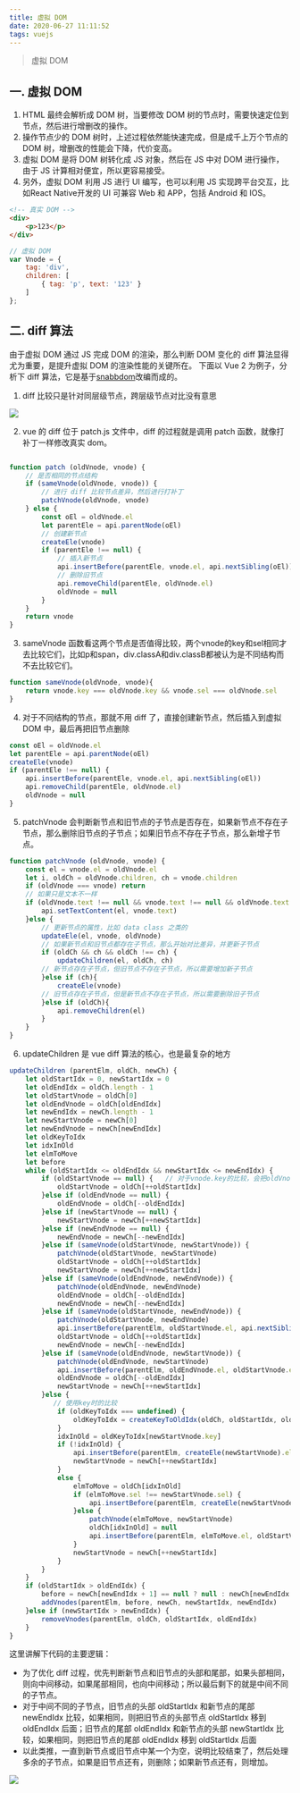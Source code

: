```yaml
---
title: 虚拟 DOM
date: 2020-06-27 11:11:52
tags: vuejs
---
```


> 虚拟 DOM

<!-- more -->


## 一. 虚拟 DOM

1. HTML 最终会解析成 DOM 树，当要修改 DOM 树的节点时，需要快速定位到节点，然后进行增删改的操作。
2. 操作节点少的 DOM 树时，上述过程依然能快速完成，但是成千上万个节点的 DOM 树，增删改的性能会下降，代价变高。
3. 虚拟 DOM 是将 DOM 树转化成 JS 对象，然后在 JS 中对 DOM 进行操作，由于 JS 计算相对便宜，所以更容易接受。
4. 另外，虚拟 DOM 利用 JS 进行 UI 编写，也可以利用 JS 实现跨平台交互，比如React Native开发的 UI 可兼容 Web 和 APP，包括 Android 和 IOS。

```html
<!-- 真实 DOM -->
<div>
    <p>123</p>
</div>

```

```js
// 虚拟 DOM
var Vnode = {
    tag: 'div',
    children: [
        { tag: 'p', text: '123' }
    ]
};

```


## 二. diff 算法

由于虚拟 DOM 通过 JS 完成 DOM 的渲染，那么判断 DOM 变化的 diff 算法显得尤为重要，是提升虚拟 DOM 的渲染性能的关键所在。
下面以 Vue 2 为例子，分析下 diff 算法，它是基于[snabbdom](https://www.npmjs.com/package/snabbdom)改编而成的。

1. diff 比较只是针对同层级节点，跨层级节点对比没有意思

![](/img/2020/vuejs_virtual_dom_1.png)


2. vue 的 diff 位于 patch.js 文件中，diff 的过程就是调用 patch 函数，就像打补丁一样修改真实 dom。

```js

function patch (oldVnode, vnode) {
	// 是否相同的节点结构
    if (sameVnode(oldVnode, vnode)) {
    	// 进行 diff 比较节点差异，然后进行打补丁
        patchVnode(oldVnode, vnode)
    } else {
        const oEl = oldVnode.el
        let parentEle = api.parentNode(oEl)
        // 创建新节点
        createEle(vnode)
        if (parentEle !== null) {
        	// 插入新节点
            api.insertBefore(parentEle, vnode.el, api.nextSibling(oEl))
            // 删除旧节点
            api.removeChild(parentEle, oldVnode.el)
            oldVnode = null
        }
    }
    return vnode
}
```

3. sameVnode 函数看这两个节点是否值得比较，两个vnode的key和sel相同才去比较它们，比如p和span，div.classA和div.classB都被认为是不同结构而不去比较它们。

```js
function sameVnode(oldVnode, vnode){
    return vnode.key === oldVnode.key && vnode.sel === oldVnode.sel
}
```

4. 对于不同结构的节点，那就不用 diff 了，直接创建新节点，然后插入到虚拟 DOM 中，最后再把旧节点删除

```js
const oEl = oldVnode.el
let parentEle = api.parentNode(oEl)
createEle(vnode)
if (parentEle !== null) {
    api.insertBefore(parentEle, vnode.el, api.nextSibling(oEl))
    api.removeChild(parentEle, oldVnode.el)
    oldVnode = null
}
```

5. patchVnode 会判断新节点和旧节点的子节点是否存在，如果新节点不存在子节点，那么删除旧节点的子节点；如果旧节点不存在子节点，那么新增子节点。

```js
function patchVnode (oldVnode, vnode) {
    const el = vnode.el = oldVnode.el
    let i, oldCh = oldVnode.children, ch = vnode.children
    if (oldVnode === vnode) return
    // 如果只是文本不一样
    if (oldVnode.text !== null && vnode.text !== null && oldVnode.text !== vnode.text) {
        api.setTextContent(el, vnode.text)
    }else {
    	// 更新节点的属性，比如 data class 之类的
        updateEle(el, vnode, oldVnode)
        // 如果新节点和旧节点都存在子节点，那么开始对比差异，并更新子节点 
        if (oldCh && ch && oldCh !== ch) {
            updateChildren(el, oldCh, ch)
        // 新节点存在子节点，但旧节点不存在子节点，所以需要增加新子节点
        }else if (ch){
            createEle(vnode) 
        // 旧节点存在子节点，但是新节点不存在子节点，所以需要删除旧子节点
        }else if (oldCh){
            api.removeChildren(el)
        }
    }
}
```

6. updateChildren 是 vue diff 算法的核心，也是最复杂的地方

```js
updateChildren (parentElm, oldCh, newCh) {
    let oldStartIdx = 0, newStartIdx = 0
    let oldEndIdx = oldCh.length - 1
    let oldStartVnode = oldCh[0]
    let oldEndVnode = oldCh[oldEndIdx]
    let newEndIdx = newCh.length - 1
    let newStartVnode = newCh[0]
    let newEndVnode = newCh[newEndIdx]
    let oldKeyToIdx
    let idxInOld
    let elmToMove
    let before
    while (oldStartIdx <= oldEndIdx && newStartIdx <= newEndIdx) {
        if (oldStartVnode == null) {   // 对于vnode.key的比较，会把oldVnode = null
            oldStartVnode = oldCh[++oldStartIdx] 
        }else if (oldEndVnode == null) {
            oldEndVnode = oldCh[--oldEndIdx]
        }else if (newStartVnode == null) {
            newStartVnode = newCh[++newStartIdx]
        }else if (newEndVnode == null) {
            newEndVnode = newCh[--newEndIdx]
        }else if (sameVnode(oldStartVnode, newStartVnode)) {
            patchVnode(oldStartVnode, newStartVnode)
            oldStartVnode = oldCh[++oldStartIdx]
            newStartVnode = newCh[++newStartIdx]
        }else if (sameVnode(oldEndVnode, newEndVnode)) {
            patchVnode(oldEndVnode, newEndVnode)
            oldEndVnode = oldCh[--oldEndIdx]
            newEndVnode = newCh[--newEndIdx]
        }else if (sameVnode(oldStartVnode, newEndVnode)) {
            patchVnode(oldStartVnode, newEndVnode)
            api.insertBefore(parentElm, oldStartVnode.el, api.nextSibling(oldEndVnode.el))
            oldStartVnode = oldCh[++oldStartIdx]
            newEndVnode = newCh[--newEndIdx]
        }else if (sameVnode(oldEndVnode, newStartVnode)) {
            patchVnode(oldEndVnode, newStartVnode)
            api.insertBefore(parentElm, oldEndVnode.el, oldStartVnode.el)
            oldEndVnode = oldCh[--oldEndIdx]
            newStartVnode = newCh[++newStartIdx]
        }else {
           // 使用key时的比较
            if (oldKeyToIdx === undefined) {
                oldKeyToIdx = createKeyToOldIdx(oldCh, oldStartIdx, oldEndIdx) // 有key生成index表
            }
            idxInOld = oldKeyToIdx[newStartVnode.key]
            if (!idxInOld) {
                api.insertBefore(parentElm, createEle(newStartVnode).el, oldStartVnode.el)
                newStartVnode = newCh[++newStartIdx]
            }
            else {
                elmToMove = oldCh[idxInOld]
                if (elmToMove.sel !== newStartVnode.sel) {
                    api.insertBefore(parentElm, createEle(newStartVnode).el, oldStartVnode.el)
                }else {
                    patchVnode(elmToMove, newStartVnode)
                    oldCh[idxInOld] = null
                    api.insertBefore(parentElm, elmToMove.el, oldStartVnode.el)
                }
                newStartVnode = newCh[++newStartIdx]
            }
        }
    }
    if (oldStartIdx > oldEndIdx) {
        before = newCh[newEndIdx + 1] == null ? null : newCh[newEndIdx + 1].el
        addVnodes(parentElm, before, newCh, newStartIdx, newEndIdx)
    }else if (newStartIdx > newEndIdx) {
        removeVnodes(parentElm, oldCh, oldStartIdx, oldEndIdx)
    }
}

```

这里讲解下代码的主要逻辑：

- 为了优化 diff 过程，优先判断新节点和旧节点的头部和尾部，如果头部相同，则向中间移动，如果尾部相同，也向中间移动；所以最后剩下的就是中间不同的子节点。
- 对于中间不同的子节点，旧节点的头部 oldStartIdx 和新节点的尾部 newEndIdx 比较，如果相同，则把旧节点的头部节点 oldStartIdx 移到 oldEndIdx 后面；旧节点的尾部 oldEndIdx 和新节点的头部 newStartIdx 比较，如果相同，则把旧节点的尾部 oldEndIdx 移到 oldStartIdx 后面
- 以此类推，一直到新节点或旧节点中某一个为空，说明比较结束了，然后处理多余的子节点，如果是旧节点还有，则删除；如果新节点还有，则增加。



![](/img/2020/vuejs_virtual_dom_2.png)
